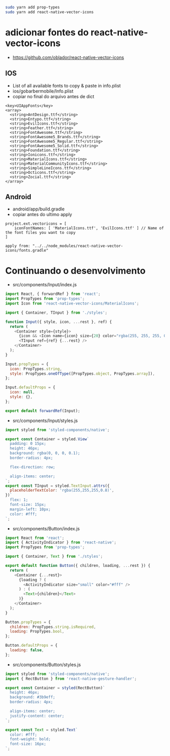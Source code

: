 ```sh
sudo yarn add prop-types 
sudo yarn add react-native-vector-icons
```

# adicionar fontes do react-native-vector-icons
- https://github.com/oblador/react-native-vector-icons
## IOS
- List of all available fonts to copy & paste in info.plist
- ios/gobarbermobile/Info.plist
- copiar no final do arquivo antes de dict
```
<key>UIAppFonts</key>
<array>
  <string>AntDesign.ttf</string>
  <string>Entypo.ttf</string>
  <string>EvilIcons.ttf</string>
  <string>Feather.ttf</string>
  <string>FontAwesome.ttf</string>
  <string>FontAwesome5_Brands.ttf</string>
  <string>FontAwesome5_Regular.ttf</string>
  <string>FontAwesome5_Solid.ttf</string>
  <string>Foundation.ttf</string>
  <string>Ionicons.ttf</string>
  <string>MaterialIcons.ttf</string>
  <string>MaterialCommunityIcons.ttf</string>
  <string>SimpleLineIcons.ttf</string>
  <string>Octicons.ttf</string>
  <string>Zocial.ttf</string>
</array>
```
## Android
- android/app/build.gradle
- copiar antes do ultimo apply
```
project.ext.vectoricons = [
    iconFontNames: [ 'MaterialIcons.ttf', 'EvilIcons.ttf' ] // Name of the font files you want to copy
]

apply from: "../../node_modules/react-native-vector-icons/fonts.gradle"
```



# Continuando o desenvolvimento

- src/components/Input/index.js
```js
import React, { forwardRef } from 'react';
import PropTypes from 'prop-types';
import Icon from 'react-native-vector-icons/MaterialIcons';

import { Container, TInput } from './styles';

function Input({ style, icon, ...rest }, ref) {
  return (
    <Container style={style}>
      {icon && <Icon name={icon} size={20} color="rgba(255, 255, 255, 0.6)" />}
      <TInput ref={ref} {...rest} />
    </Container>
  );
}

Input.propTypes = {
  icon: PropTypes.string,
  style: PropTypes.oneOfType([PropTypes.object, PropTypes.array]),
};

Input.defaultProps = {
  icon: null,
  style: {},
};

export default forwardRef(Input);


```

- src/components/Input/styles.js
```js
import styled from 'styled-components/native';

export const Container = styled.View`
  padding: 0 15px;
  height: 46px;
  background: rgba(0, 0, 0, 0.1);
  border-radius: 4px;

  flex-direction: row;

  align-items: center;
`;
export const TInput = styled.TextInput.attrs({
  placeholderTextColor: 'rgba(255,255,255,0.8)',
})`
  flex: 1;
  font-size: 15px;
  margin-left: 10px;
  color: #fff;
`;


```
- src/components/Button/index.js
```js
import React from 'react';
import { ActivityIndicator } from 'react-native';
import PropTypes from 'prop-types';

import { Container, Text } from './styles';

export default function Button({ children, loading, ...rest }) {
  return (
    <Container {...rest}>
      {loading ? (
        <ActivityIndicator size="small" color="#fff" />
      ) : (
        <Text>{children}</Text>
      )}
    </Container>
  );
}

Button.propTypes = {
  children: PropTypes.string.isRequired,
  loading: PropTypes.bool,
};

Button.defaultProps = {
  loading: false,
};

```

- src/components/Button/styles.js
```js
import styled from 'styled-components/native';
import { RectButton } from 'react-native-gesture-handler';

export const Container = styled(RectButton)`
  height: 46px;
  background: #3b9eff;
  border-radius: 4px;

  align-items: center;
  justify-content: center;
`;

export const Text = styled.Text`
  color: #fff;
  font-weight: bold;
  font-size: 16px;
`;


```